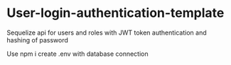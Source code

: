 # User-login-authentication-template
Sequelize api for users and roles with JWT token authentication and hashing of password

Use npm i 
create .env with database connection
